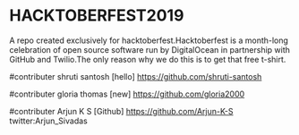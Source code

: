 # HACKTOBERFEST2019
A repo created exclusively for hacktoberfest.Hacktoberfest is a month-long celebration of open source software run by DigitalOcean in partnership with GitHub and Twilio.The only reason why we do this is to get that free t-shirt.


#contributer
shruti santosh [hello] https://github.com/shruti-santosh


#contributer
gloria thomas [new] https://github.com/gloria2000



#contributer
Arjun K S [Github] https://github.com/Arjun-K-S
twitter:Arjun_Sivadas
